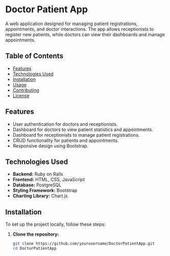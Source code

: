 # Doctor Patient App

A web application designed for managing patient registrations, appointments, and doctor interactions. The app allows receptionists to register new patients, while doctors can view their dashboards and manage appointments.

## Table of Contents

- [Features](#features)
- [Technologies Used](#technologies-used)
- [Installation](#installation)
- [Usage](#usage)
- [Contributing](#contributing)
- [License](#license)

## Features

- User authentication for doctors and receptionists.
- Dashboard for doctors to view patient statistics and appointments.
- Dashboard for receptionists to manage patient registrations.
- CRUD functionality for patients and appointments.
- Responsive design using Bootstrap.

## Technologies Used

- **Backend:** Ruby on Rails
- **Frontend:** HTML, CSS, JavaScript
- **Database:** PostgreSQL
- **Styling Framework:** Bootstrap
- **Charting Library:** Chart.js

## Installation

To set up the project locally, follow these steps:

1. **Clone the repository:**

   ```bash
   git clone https://github.com/yourusername/DoctorPatientApp.git
   cd DoctorPatientApp
